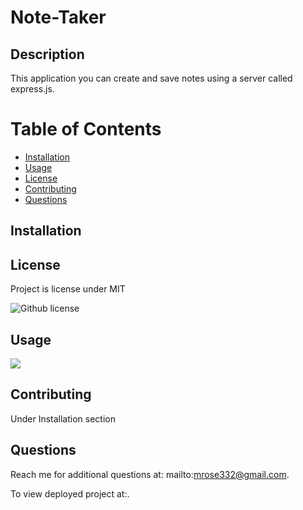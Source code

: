 # Note-Taker

## Description
This application you can create and save notes using a server called express.js.

# Table of Contents

 * [Installation](#installation)
 * [Usage](#usage)
 * [License](#license)
 * [Contributing](#contributing)
 * [Questions](#questions)
    

## Installation


## License
Project is license under MIT

![Github license](http://img.shields.io/badge/license-MIT-blue.svg)

## Usage 
<img src="assets/images/note-image.jpeg">

## Contributing 

Under Installation section


## Questions

Reach me for additional questions at: mailto:mrose332@gmail.com.


To view deployed project at:.
